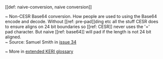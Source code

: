[[def: naive-conversion, naive conversion]]

~ Non-CESR Base64 conversion. How people are used to using the Base64 encode and decode.  Without [[ref: pre-pad]]ding etc all the stuff CESR does to ensure aligns on 24 bit boundaries so [[ref: CESR]] never uses the '=' pad character. But naive [[ref: base64]] will pad if the length is not 24 bit aligned.  
~ Source: Samuel Smith in [issue 34](https://github.com/WebOfTrust/ietf-cesr/issues/34)

~ More in <a href="https://weboftrust.github.io/WOT-terms/docs/glossary/naive-conversion">extended KERI glossary</a>
